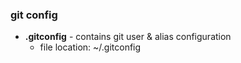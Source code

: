 ### git config

* **.gitconfig** - contains git user & alias configuration
  * file location: ~/.gitconfig
